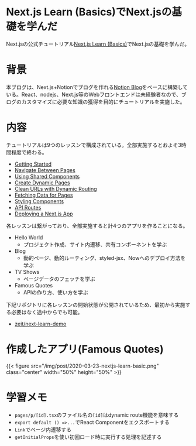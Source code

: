 # Next.js Learn (Basics)でNext.jsの基礎を学んだ


Next.jsの公式チュートリアル[Next.js Learn (Basics)](https://nextjs.org/learn/basics/getting-started)でNext.jsの基礎を学んだ。

# 背景

本ブログは、Next.js+Notionでブログを作れる[Notion Blog](https://github.com/ijjk/notion-blog)をベースに構築している。React、nodejs、Next.js等のWebフロントエンドは未経験者なので、ブログのカスタマイズに必要な知識の獲得を目的にチュートリアルを実施した。

# 内容

チュートリアルは9つのレッスンで構成されている。全部実施するとおよそ3時間程度で終わる。

- [Getting Started](https://nextjs.org/learn/basics/getting-started)
- [Navigate Between Pages](https://nextjs.org/learn/basics/navigate-between-pages)
- [Using Shared Components](https://nextjs.org/learn/basics/using-shared-components)
- [Create Dynamic Pages](https://nextjs.org/learn/basics/create-dynamic-pages)
- [Clean URLs with Dynamic Routing](https://nextjs.org/learn/basics/clean-urls-with-dynamic-routing)
- [Fetching Data for Pages](https://nextjs.org/learn/basics/fetching-data-for-pages)
- [Styling Components](https://nextjs.org/learn/basics/styling-components)
- [API Routes](https://nextjs.org/learn/basics/api-routes)
- [Deploying a Next.js App](https://nextjs.org/learn/basics/deploying-a-nextjs-app)

各レッスンは繋がっており、全部実施すると計4つのアプリを作ることになる。

- Hello World
    - プロジェクト作成、サイト内遷移、共有コンポーネントを学ぶ
- Blog
    - 動的ページ、動的ルーティング、styled-jsx、Nowへのデプロイ方法を学ぶ
- TV Shows
    - ページデータのフェッチを学ぶ
- Famous Quotes
    - APIの作り方、使い方を学ぶ

下記リポジトリに各レッスンの開始状態が公開されているため、最初から実施する必要はなく途中からでも可能。

- [zeit/next-learn-demo](https://github.com/zeit/next-learn-demo)

# 作成したアプリ(Famous Quotes)

{{< figure src="/img/post/2020-03-23-nextjs-learn-basic.png" class="center" width="50%" height="50%" >}}

# 学習メモ

- `pages/p/[id].tsx`のファイル名の`[id]`はdynamic route機能を意味する
- `export default () =>...`でReact Componentをエクスポートする
- `Link`でページ内遷移する
- `getInitialProps`を使い初回ロード時に実行する処理を記述する
